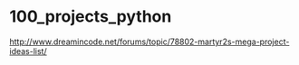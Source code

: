 # 100_projects_python
http://www.dreamincode.net/forums/topic/78802-martyr2s-mega-project-ideas-list/
